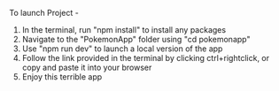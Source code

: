 To launch Project -

1. In the terminal, run "npm install" to install any packages
2. Navigate to the "PokemonApp" folder using "cd pokemonapp"
3. Use "npm run dev" to launch a local version of the app
4. Follow the link provided in the terminal by clicking ctrl+rightclick, or copy and paste it into your browser
5. Enjoy this terrible app
